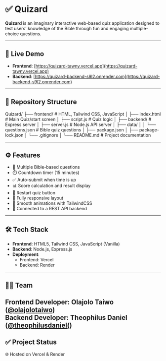 # ✅ Quizard

**Quizard** is an imaginary interactive web-based quiz application designed to test users' knowledge of the Bible through fun and engaging multiple-choice questions.

---

## 🚀 Live Demo

- **Frontend**: [https://quizard-tawny.vercel.app](https://quizard-tawny.vercel.app)  
- **Backend**: [https://quizard-backend-s9l2.onrender.com](https://quizard-backend-s9l2.onrender.com)

---

## 📂 Repository Structure
Quizard/
├── frontend/             # HTML, Tailwind CSS, JavaScript
│   ├── index.html        # Main Quiz/start screen
│   ├── script.js         # Quiz logic
│
├── backend/              # Express server
│   ├── server.js         # Node.js API server
│   ├── data/
│   │   └── questions.json  # Bible quiz questions
│   ├── package.json
│   ├── package-lock.json
│   └── .gitignore
│
└── README.md             # Project documentation

---

## ⚙️ Features

- 🧠 Multiple Bible-based questions
- ⏱️ Countdown timer (15 minutes)
- ✅ Auto-submit when time is up
- 📊 Score calculation and result display
- 🔁 Restart quiz button
- 📱 Fully responsive layout
- 💨 Smooth animations with TailwindCSS
- 🔌 Connected to a REST API backend

---

## 🛠️ Tech Stack

- **Frontend**: HTML5, Tailwind CSS, JavaScript (Vanilla)
- **Backend**: Node.js, Express.js
- **Deployment**:
  - Frontend: Vercel
  - Backend: Render

---

## 👩‍💻 Team

**Frontend Developer**: Olajolo Taiwo ([@olajolotaiwo](https://github.com/olajolotaiwo))  
**Backend Developer**: Theophilus Daniel ([@theophilusdaniel(](https://github.com/theophilusdaniel))  
---

## ✅ Project Status 

🌐 Hosted on Vercel & Render  
